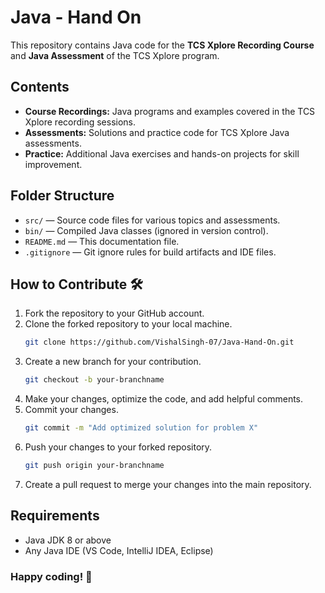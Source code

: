 # Java - Hand On

This repository contains Java code for the **TCS Xplore Recording Course** and **Java Assessment** of the TCS Xplore program.

## Contents

- **Course Recordings:** Java programs and examples covered in the TCS Xplore recording sessions.
- **Assessments:** Solutions and practice code for TCS Xplore Java assessments.
- **Practice:** Additional Java exercises and hands-on projects for skill improvement.

## Folder Structure

- `src/` — Source code files for various topics and assessments.
- `bin/` — Compiled Java classes (ignored in version control).
- `README.md` — This documentation file.
- `.gitignore` — Git ignore rules for build artifacts and IDE files.


## How to Contribute 🛠️

1. Fork the repository to your GitHub account.
2. Clone the forked repository to your local machine.
   ```bash
   git clone https://github.com/VishalSingh-07/Java-Hand-On.git
   ```
3. Create a new branch for your contribution.
   ```bash
   git checkout -b your-branchname
   ```
4. Make your changes, optimize the code, and add helpful comments.
5. Commit your changes.
   ```bash
   git commit -m "Add optimized solution for problem X"
   ```
6. Push your changes to your forked repository.
   ```bash
   git push origin your-branchname
   ```
7. Create a pull request to merge your changes into the main repository.


## Requirements

- Java JDK 8 or above
- Any Java IDE (VS Code, IntelliJ IDEA, Eclipse)


### Happy coding! 🚀


